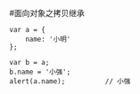 #面向对象之拷贝继承

```
var a = {
    name: '小明'
};

var b = a;
b.name = '小强';
alert(a.name);          // 小强
```


